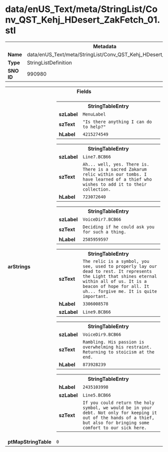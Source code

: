 <h1>data/enUS_Text/meta/StringList/Conv_QST_Kehj_HDesert_ZakFetch_01.stl</h1><table><tr><th colspan="100%">Metadata</th></tr><tr><td><b>Name</b></td><td>data/enUS_Text/meta/StringList/Conv_QST_Kehj_HDesert_ZakFetch_01.stl</td></tr><tr><td><b>Type</b></td><td>StringListDefinition</td></tr><tr><td><b>SNO ID</b></td><td>990980</td></tr></table>

<table><tr><th colspan="100%">Fields</th></tr><tr><td><b>arStrings</b></td><td><table><tr><th colspan="100%">StringTableEntry</th></tr><tr><td><b>szLabel</b></td><td><code>MenuLabel</code></td></tr><tr><td><b>szText</b></td><td><code>"Is there anything I can do to help?"</code></td></tr><tr><td><b>hLabel</b></td><td><code>4215274549</code></td></tr></table>


<table><tr><th colspan="100%">StringTableEntry</th></tr><tr><td><b>szLabel</b></td><td><code>Line7.BCB66</code></td></tr><tr><td><b>szText</b></td><td><code>Ah... well, yes. There is. There is a sacred Zakarum relic within our tombs. I have learned of a thief who wishes to add it to their collection.</code></td></tr><tr><td><b>hLabel</b></td><td><code>723072640</code></td></tr></table>


<table><tr><th colspan="100%">StringTableEntry</th></tr><tr><td><b>szLabel</b></td><td><code>VoiceDir7.BCB66</code></td></tr><tr><td><b>szText</b></td><td><code>Deciding if he could ask you for such a thing.</code></td></tr><tr><td><b>hLabel</b></td><td><code>2585959597</code></td></tr></table>


<table><tr><th colspan="100%">StringTableEntry</th></tr><tr><td><b>szText</b></td><td><code>The relic is a symbol, you see, used to properly lay our dead to rest. It represents the Light that shines eternal within all of us. It is a beacon of hope for all. It uh... forgive me. It is quite important.</code></td></tr><tr><td><b>hLabel</b></td><td><code>3306008578</code></td></tr><tr><td><b>szLabel</b></td><td><code>Line9.BCB66</code></td></tr></table>


<table><tr><th colspan="100%">StringTableEntry</th></tr><tr><td><b>szLabel</b></td><td><code>VoiceDir9.BCB66</code></td></tr><tr><td><b>szText</b></td><td><code>Rambling. His passion is overwhelming his restraint. Returning to stoicism at the end.</code></td></tr><tr><td><b>hLabel</b></td><td><code>873928239</code></td></tr></table>


<table><tr><th colspan="100%">StringTableEntry</th></tr><tr><td><b>hLabel</b></td><td><code>2435103998</code></td></tr><tr><td><b>szLabel</b></td><td><code>Line5.BCB66</code></td></tr><tr><td><b>szText</b></td><td><code>If you could return the holy symbol, we would be in your debt. Not only for keeping it out of the hands of a thief, but also for bringing some comfort to our sick here.</code></td></tr></table>


</td></tr><tr><td><b>ptMapStringTable</b></td><td><code>0</code></td></tr></table>

